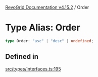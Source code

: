 [RevoGrid Documentation v4.15.2](README.md) / Order

# Type Alias: Order

```ts
type Order: "asc" | "desc" | undefined;
```

## Defined in

[src/types/interfaces.ts:195](https://github.com/revolist/revogrid/blob/30cfedca97f5b42c948bd2668fa87c350d2411bd/src/types/interfaces.ts#L195)
